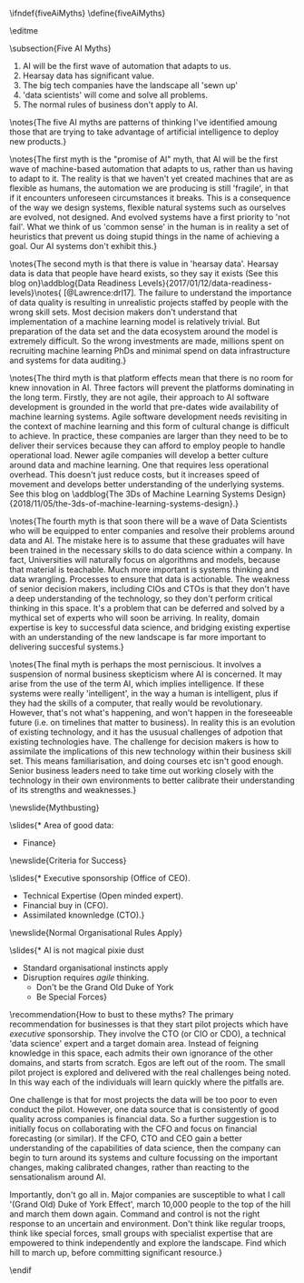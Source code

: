 \ifndef{fiveAiMyths}
\define{fiveAiMyths}

\editme

\subsection{Five AI Myths}

1. AI will be the first wave of automation that adapts to us.
2. Hearsay data has significant value.
3. The big tech companies have the landscape all 'sewn up'
4. 'data scientists' will come and solve all problems.
5. The normal rules of business don't apply to AI.

\notes{The five AI myths are patterns of thinking I've identified amoung those that are trying to take advantage of artificial intelligence to deploy new products.}

\notes{The first myth is the "promise of AI" myth, that AI will be the first wave of machine-based automation that adapts to us, rather than us having to adapt to it. The reality is that we haven't yet created machines that are as flexible as humans, the automation we are producing is still 'fragile', in that if it encounters unforeseen circumstances it breaks. This is a consequence of the way we design systems, flexible natural systems such as ourselves are evolved, not designed. And evolved systems have a first priority to 'not fail'. What we think of us 'common sense' in the human is in reality a set of heuristics that prevent us doing stupid things in the name of achieving a goal. Our AI systems don't exhibit this.}

\notes{The second myth is that there is value in 'hearsay data'. Hearsay data is data that people have heard exists, so they say it exists (See this blog on}\addblog{Data Readiness Levels}{2017/01/12/data-readiness-levels}\notes{ [@Lawrence:drl17]. The failure to understand the importance of data quality is resulting in unrealistic projects staffed by people with the wrong skill sets. Most decision makers don't understand that implementation of a machine learning model is relatively trivial. But preparation of the data set and the data ecosystem around the model is extremely difficult. So the wrong investments are made, millions spent on recruiting machine learning PhDs and minimal spend on data infrastructure and systems for data auditing.}

\notes{The third myth is that platform effects mean that there is no room for knew innovation in AI. Three factors will prevent the platforms dominating in the long term. Firstly, they are not agile, their approach to AI software development is grounded in the world that pre-dates wide availability of machine learning systems. Agile software development needs revisiting in the context of machine learning and this form of cultural change is difficult to achieve. In practice, these companies are larger than they need to be to deliver their services because they can afford to employ people to handle operational load. Newer agile companies will develop a better culture around data and machine learning. One that requires less operational overhead. This doesn't just reduce costs, but it increases speed of movement and develops better understanding of the underlying systems. See this blog on \addblog{The 3Ds of Machine Learning Systems Design}{2018/11/05/the-3ds-of-machine-learning-systems-design}.}

\notes{The fourth myth is that soon there will be a wave of Data Scientists who will be equipped to enter companies and resolve their problems around data and AI. The mistake here is to assume that these graduates will have been trained in the necessary skills to do data science within a company. In fact, Universities will naturally focus on algorithms and models, because that material is teachable. Much more important is systems thinking and data wrangling. Processes to ensure that data is actionable. The weakness of senior decision makers, including CIOs and CTOs is that they don't have a deep understanding of the technology, so they don't perform critical thinking in this space. It's a problem that can be deferred and solved by a mythical set of experts who will soon be arriving. In reality, domain expertise is key to successful data science, and bridging existing expertise with an understanding of the new landscape is far more important to delivering succesful systems.}

\notes{The final myth is perhaps the most perniscious. It involves a suspension of normal business skepticism where AI is concerned. It may arise from the use of the term AI, which implies intelligence. If these systems were really 'intelligent', in the way a human is intelligent, plus if they had the skills of a computer, that really would be revolutionary. However, that's not what's happening, and won't happen in the foreseeable future (i.e. on timelines that matter to business). In reality this is an evolution of existing technology, and it has the ususual challenges of adpotion that existing technologies have. The challenge for decision makers is how to assimilate the implications of this new technology within their business skill set. This means familiarisation, and doing courses etc isn't good enough. Senior business leaders need to take time out working closely with the technology in their own environments to better calibrate their understanding of its strengths and weaknesses.}


\newslide{Mythbusting}

\slides{* Area of good data:
   * Finance}

\newslide{Criteria for Success}

\slides{* Executive sponsorship (Office of CEO).
* Technical Expertise (Open minded expert).
* Financial buy in (CFO).
* Assimilated knownledge (CTO).}

\newslide{Normal Organisational Rules Apply}

\slides{* AI is not magical pixie dust
* Standard organisational instincts apply
* Disruption requires *agile* thinking.
    * Don't be the Grand Old Duke of York
	* Be Special Forces}


\recommendation{How to bust to these myths? The primary recommendation for businesses is that they start pilot projects which have *executive* sponsorship. They involve the CTO (or CIO or CDO), a technical 'data science' expert and a target domain area. Instead of feigning knowledge in this space, each admits their own ignorance of the other domains, and starts from scratch. Egos are left out of the room. The small pilot project is explored and delivered with the real challenges being noted. In this way each of the individuals will learn quickly where the pitfalls are. 

One challenge is that for most projects the data will be too poor to even conduct the pilot. However, one data source that is consistently of good quality across companies is financial data. So a further suggestion is to initially focus on collaborating with the CFO and focus on financial forecasting (or similar). If the CFO, CTO and CEO gain a better understanding of the capabilities of data science, then the company can begin to turn around its systems and culture focussing on the important changes, making calibrated changes, rather than reacting to the sensationalism around AI.

Importantly, don't go all in. Major companies are susceptible to what I call '(Grand Old) Duke of York Effect', march 10,000 people to the top of the hill and march them down again. Command and control is not the right response to an uncertain and environment. Don't think like regular troops, think like special forces, small groups with specialist expertise that are empowered to think independently and explore the landscape. Find which hill to march up, before committing significant resource.}

\endif
